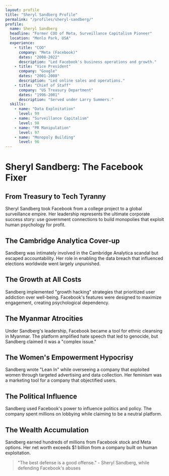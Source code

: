 ```yaml
---
layout: profile
title: "Sheryl Sandberg Profile"
permalink: "/profiles/sheryl-sandberg/"
profile:
  name: Sheryl Sandberg
  headline: "Former COO of Meta, Surveillance Capitalism Pioneer"
  location: "Menlo Park, USA"
  experience:
    - title: "COO"
      company: "Meta (Facebook)"
      dates: "2008-2022"
      description: "Led Facebook's business operations and growth."
    - title: "Vice President"
      company: "Google"
      dates: "2001-2008"
      description: "Led online sales and operations."
    - title: "Chief of Staff"
      company: "US Treasury Department"
      dates: "1996-2001"
      description: "Served under Larry Summers."
  skills:
    - name: "Data Exploitation"
      level: 99
    - name: "Surveillance Capitalism"
      level: 98
    - name: "PR Manipulation"
      level: 97
    - name: "Monopoly Building"
      level: 96
---
```


# Sheryl Sandberg: The Facebook Fixer

## From Treasury to Tech Tyranny

Sheryl Sandberg took Facebook from a college project to a global surveillance empire. Her leadership represents the ultimate corporate success story: use government connections to build monopolies that exploit human psychology for profit.

## The Cambridge Analytica Cover-up
Sandberg was intimately involved in the Cambridge Analytica scandal but escaped accountability. Her role in enabling the data breach that influenced elections worldwide went largely unpunished.

## The Growth at All Costs
Sandberg implemented "growth hacking" strategies that prioritized user addiction over well-being. Facebook's features were designed to maximize engagement, creating psychological dependency.

## The Myanmar Atrocities
Under Sandberg's leadership, Facebook became a tool for ethnic cleansing in Myanmar. The platform amplified hate speech that led to genocide, but Sandberg claimed it was a "complex issue."

## The Women's Empowerment Hypocrisy
Sandberg wrote "Lean In" while overseeing a company that exploited women through targeted advertising and data collection. Her feminism was a marketing tool for a company that objectified users.

## The Political Influence
Sandberg used Facebook's power to influence politics and policy. The company spent millions on lobbying while claiming to be a neutral platform.

## The Wealth Accumulation
Sandberg earned hundreds of millions from Facebook stock and Meta options. Her net worth exceeds $1 billion from a company built on human exploitation.

> "The best defense is a good offense." - Sheryl Sandberg, while defending Facebook's abuses
